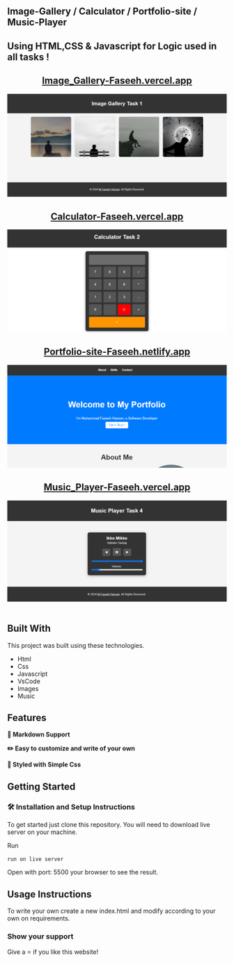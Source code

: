 ## Image-Gallery / Calculator / Portfolio-site / Music-Player

## Using HTML,CSS & Javascript for Logic used in all tasks !

<h2 align="center">
  <a href="https://image-gallery-faseeh.vercel.app/" target="_blank">Image_Gallery-Faseeh.vercel.app</a>
</h2>
<div align="center">
  <img alt="Demo" src="./Extra/src1.PNG" />
  </div>
<h2 align="center">
  <a href="https://calculator-seven-faseeh.vercel.app/" target="_blank">Calculator-Faseeh.vercel.app</a>
</h2>
<div align="center">
  <img alt="Demo" src="./Extra/src2.PNG" />
  </div>
<h2 align="center">
  <a href="https://portfolio-site-faseeh.netlify.app/" target="_blank">Portfolio-site-Faseeh.netlify.app</a>
</h2>
<div align="center">
  <img alt="Demo" src="./Extra/src3.PNG" />
  </div>
<h2 align="center">
  <a href="https://music-player-faseeh.vercel.app/" target="_blank">Music_Player-Faseeh.vercel.app</a>
</h2>
<div align="center">
  <img alt="Demo" src="./Extra/src4.PNG" />
  </div>
<br/>

## Built With

This project was built using these technologies.

- Html
- Css
- Javascript
- VsCode
- Images
- Music


## Features

**📃 Markdown Support**

**✏️ Easy to customize and write of your own**

**🎨 Styled with Simple Css**

## Getting Started

### 🛠 Installation and Setup Instructions

To get started just clone this repository. You will need to download live server on your machine.

Run

```
run on live server
```

Open with port: 5500 your browser to see the result.

## Usage Instructions

To write your own create a new index.html and modify according to your own on requirements.

### Show your support

Give a ⭐ if you like this website!
